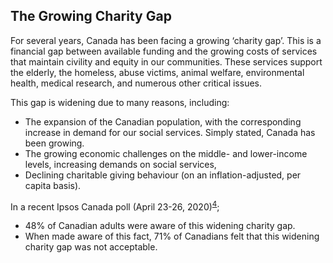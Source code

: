## The Growing Charity Gap
 
For several years, Canada has been facing a growing ‘charity gap’. This is a financial gap between available funding and the growing costs of services that maintain civility and equity in our communities. These services support the elderly, the homeless, abuse victims, animal welfare, environmental health, medical research, and numerous other critical issues.

This gap is widening due to many reasons, including:

* The expansion of the Canadian population, with the corresponding increase in demand for our social services. Simply stated, Canada has been growing. 
* The growing economic challenges on the middle- and lower-income levels, increasing demands on social services,  
* Declining charitable giving behaviour (on an inflation-adjusted, per capita basis).

In a recent Ipsos Canada poll (April 23-26, 2020)<sup><a href="https://sector3insights.com/products/canadians-understanding-and-opinions-of-charitable-foundations/" target="_blank" rel="noopener">4</a></sup>;
* 48% of Canadian adults were aware of this widening charity gap. 
* When made aware of this fact, 71% of Canadians felt that this widening charity gap was not acceptable. 